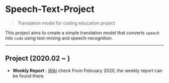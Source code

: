 # Speech-Text-Project
> Translation model for coding education project

 This project aims to create a simple translation model that converts `speech` into `code` using text-mining and speech-recognition. 
 
---
## Project (2020.02 ~ )
* **Weekly Report** : [_Wiki_](https://github.com/jeongwonkwak/Speech-Text-Project/wiki/Weekly-Report-%231) check
From February 2020, the weekly report can be found there.
